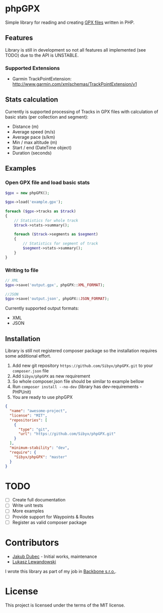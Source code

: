 # phpGPX

Simple library for reading and creating [GPX files](https://en.wikipedia.org/wiki/GPS_Exchange_Format) written in PHP.

## Features

Library is still in development so not all features all implemented (see TODO) due to the API is UNSTABLE.

### Supported Extensions
 - Garmin TrackPointExtension: http://www.garmin.com/xmlschemas/TrackPointExtension/v1
 
## Stats calculation

Currently is supported processing of Tracks in GPX files with calculation of basic stats (per collection and segment):

 - Distance (m)
 - Average speed (m/s)
 - Average pace  (s/km)
 - Min / max altitude (m)
 - Start / end (DateTime object)
 - Duration (seconds)

## Examples

### Open GPX file and load basic stats
```php
$gpx = new phpGPX();
	
$gpx->load('example.gpx');
	
foreach ($gpx->tracks as $track)
{
    // Statistics for whole track
    $track->stats->summary();
    
    foreach ($track->segments as $segment)
    {
    	// Statistics for segment of track
    	$segment->stats->summary();
    }
}
```

### Writing to file

```php
// XML
$gpx->save('output.gpx', phpGPX::XML_FORMAT);
	
//JSON
$gpx->save('output.json', phpGPX::JSON_FORMAT);
```

Currently supported output formats:

 - XML
 - JSON

## Installation

Library is still not registered composer package so the installation requires some additional effort.

1. Add new git repository `https://github.com/Sibyx/phpGPX.git` to your `composer.json` file
2. Add `Sibyx/phpGPX` as new requirement
3. So whole composer.json file should be similar to example bellow
4. Run `composer install --no-dev` (library has dev-requirements - PHPUnit)
5. You are ready to use phpGPX

```json
{
  "name": "awesome-project",
  "license": "MIT",
  "repositories": [
    {
      "type": "git",
      "url": "https://github.com/Sibyx/phpGPX.git"
    }
  ],
  "minimum-stability": "dev",
  "require": {
    "Sibyx/phpGPX": "master"
  }
}
```

# TODO

 - [ ] Create full documentation
 - [ ] Write unit tests
 - [ ] More examples
 - [ ] Provide support for Waypoints & Routes
 - [ ] Register as valid composer package
 
# Contributors
 
 - [Jakub Dubec](https://github.com/Sibyx) - Initial works, maintenance
 - [Lukasz Lewandowski](https://github.com/luklewluk)
  
I wrote this library as part of my job in [Backbone s.r.o.](https://www.backbone.sk/en/).

# License

This project is licensed under the terms of the MIT license.